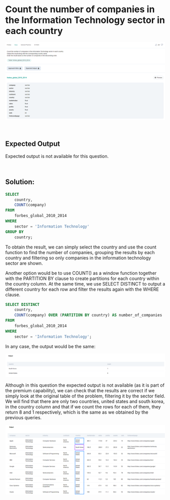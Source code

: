 # Count the number of companies in the Information Technology sector in each country

<div id="header" align="center">
  <img src="https://github.com/MartaCasdelg/StrataScratch-SQL-Challenges/blob/main/Easy/Images/count_number_companies_it_sector_1.png" />
</div>

&nbsp;


## Expected Output

Expected output is not available for this question.

&nbsp;


## Solution:

```sql
SELECT 
    country,
    COUNT(company) 
FROM
    forbes_global_2010_2014
WHERE
    sector = 'Information Technology'
GROUP BY
    country;
```

To obtain the result, we can simply select the country and use the count function to find the number of companies, grouping the results by each country and filtering so only companies in the information technology sector are shown.

Another option would be to use COUNT() as a window function together with the PARTITION BY clause to create partitions for each country within the country column. At the same time, we use SELECT DISTINCT to output a different country for each row and filter the results again with the WHERE clause.

```sql
SELECT DISTINCT
    country,
    COUNT(company) OVER (PARTITION BY country) AS number_of_companies
FROM
    forbes_global_2010_2014
WHERE
    sector = 'Information Technology';
```

In any case, the output would be the same:

<div id="header" align="center">
  <img src="https://github.com/MartaCasdelg/StrataScratch-SQL-Challenges/blob/main/Easy/Images/count_number_companies_it_sector_output.png" />
</div>

Although in this question the expected output is not available (as it is part of the premium capability), we can check that the results are correct if we simply look at the original table of the problem, filtering it by the sector field. We will find that there are only two countries, united states and south korea, in the country column and that if we count the rows for each of them, they return 8 and 1 respectively, which is the same as we obtained by the previous queries.

<div id="header" align="center">
  <img src="https://github.com/MartaCasdelg/StrataScratch-SQL-Challenges/blob/main/Easy/Images/count_number_companies_it_sector_output_2.png" />
</div>
